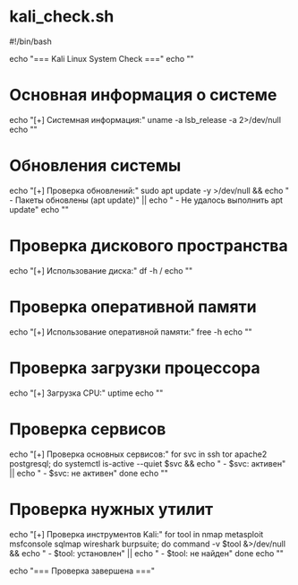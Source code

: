 # kali_check.sh

#!/bin/bash

echo "=== Kali Linux System Check ==="
echo ""

# Основная информация о системе
echo "[+] Системная информация:"
uname -a
lsb_release -a 2>/dev/null
echo ""

# Обновления системы
echo "[+] Проверка обновлений:"
sudo apt update -y >/dev/null && echo " - Пакеты обновлены (apt update)" || echo " - Не удалось выполнить apt update"
echo ""

# Проверка дискового пространства
echo "[+] Использование диска:"
df -h /
echo ""

# Проверка оперативной памяти
echo "[+] Использование оперативной памяти:"
free -h
echo ""

# Проверка загрузки процессора
echo "[+] Загрузка CPU:"
uptime
echo ""

# Проверка сервисов
echo "[+] Проверка основных сервисов:"
for svc in ssh tor apache2 postgresql; do
    systemctl is-active --quiet $svc && echo " - $svc: активен" || echo " - $svc: не активен"
done
echo ""

# Проверка нужных утилит
echo "[+] Проверка инструментов Kali:"
for tool in nmap metasploit msfconsole sqlmap wireshark burpsuite; do
    command -v $tool &>/dev/null && echo " - $tool: установлен" || echo " - $tool: не найден"
done
echo ""

echo "=== Проверка завершена ==="

